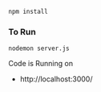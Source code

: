 ```
npm install
```
### To Run
```
nodemon server.js
```
Code is Running on 
+ http://localhost:3000/


